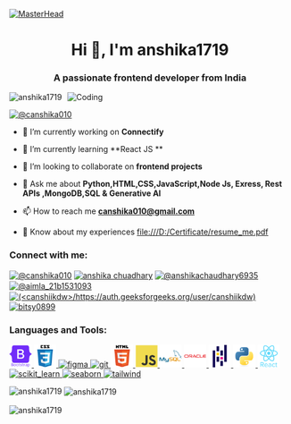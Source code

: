 [![MasterHead](https://e7.pngegg.com/pngimages/262/104/png-clipart-website-development-web-design-web-application-web-developer-world-wide-web-web-design-search-engine-optimization-web-design.png)](https://github.com/anshika1719/anshika1719)
<h1 align="center">Hi 👋, I'm anshika1719</h1>
<h3 align="center">A passionate frontend developer from India</h3>
<img align="right" alt="Coding" width="400" src="https://globaleducation.s3.ap-south-1.amazonaws.com/globaledu/gif/front-end-development.gif">

<p align="left"> <img src="https://komarev.com/ghpvc/?username=anshika1719&label=Profile%20views&color=0e75b6&style=flat" alt="anshika1719" /> </p>

<p align="left"> <a href="https://twitter.com/@canshika010" target="blank"><img src="https://img.shields.io/twitter/follow/@canshika010?logo=twitter&style=for-the-badge" alt="@canshika010" /></a> </p>

- 🔭 I’m currently working on **Connectify**

- 🌱 I’m currently learning **React JS **

- 👯 I’m looking to collaborate on **frontend projects**

- 💬 Ask me about **Python,HTML,CSS,JavaScript,Node Js, Exress, Rest APIs ,MongoDB,SQL & Generative AI**

- 📫 How to reach me **canshika010@gmail.com**

- 📄 Know about my experiences [file:///D:/Certificate/resume_me.pdf](file:///C:/Users/Administrator/Desktop/Bria/Final_DE_resume_updated1.pdf)

<h3 align="left">Connect with me:</h3>
<p align="left">
<a href="https://twitter.com/@canshika010" target="blank"><img align="center" src="https://raw.githubusercontent.com/rahuldkjain/github-profile-readme-generator/master/src/images/icons/Social/twitter.svg" alt="@canshika010" height="30" width="40" /></a>
<a href="https://linkedin.com/in/anshika chuadhary" target="blank"><img align="center" src="https://raw.githubusercontent.com/rahuldkjain/github-profile-readme-generator/master/src/images/icons/Social/linked-in-alt.svg" alt="anshika chuadhary" height="30" width="40" /></a>
<a href="https://www.youtube.com/c/@anshikachaudhary6935" target="blank"><img align="center" src="https://raw.githubusercontent.com/rahuldkjain/github-profile-readme-generator/master/src/images/icons/Social/youtube.svg" alt="@anshikachaudhary6935" height="30" width="40" /></a>
<a href="https://www.hackerrank.com/@aimla_21b1531093" target="blank"><img align="center" src="https://raw.githubusercontent.com/rahuldkjain/github-profile-readme-generator/master/src/images/icons/Social/hackerrank.svg" alt="@aimla_21b1531093" height="30" width="40" /></a>
<a href="https://auth.geeksforgeeks.org/user/(<canshiikdw>/https://auth.geeksforgeeks.org/user/canshiikdw)" target="blank"><img align="center" src="https://raw.githubusercontent.com/rahuldkjain/github-profile-readme-generator/master/src/images/icons/Social/geeks-for-geeks.svg" alt="(<canshiikdw>/https://auth.geeksforgeeks.org/user/canshiikdw)" height="30" width="40" /></a>
<a href="https://discord.gg/bitsy0899" target="blank"><img align="center" src="https://raw.githubusercontent.com/rahuldkjain/github-profile-readme-generator/master/src/images/icons/Social/discord.svg" alt="bitsy0899" height="30" width="40" /></a>
</p>

<h3 align="left">Languages and Tools:</h3>
<p align="left"> <a href="https://getbootstrap.com" target="_blank" rel="noreferrer"> <img src="https://raw.githubusercontent.com/devicons/devicon/master/icons/bootstrap/bootstrap-plain-wordmark.svg" alt="bootstrap" width="40" height="40"/> </a> <a href="https://www.w3schools.com/css/" target="_blank" rel="noreferrer"> <img src="https://raw.githubusercontent.com/devicons/devicon/master/icons/css3/css3-original-wordmark.svg" alt="css3" width="40" height="40"/> </a> <a href="https://www.figma.com/" target="_blank" rel="noreferrer"> <img src="https://www.vectorlogo.zone/logos/figma/figma-icon.svg" alt="figma" width="40" height="40"/> </a> <a href="https://git-scm.com/" target="_blank" rel="noreferrer"> <img src="https://www.vectorlogo.zone/logos/git-scm/git-scm-icon.svg" alt="git" width="40" height="40"/> </a> <a href="https://www.w3.org/html/" target="_blank" rel="noreferrer"> <img src="https://raw.githubusercontent.com/devicons/devicon/master/icons/html5/html5-original-wordmark.svg" alt="html5" width="40" height="40"/> </a> <a href="https://developer.mozilla.org/en-US/docs/Web/JavaScript" target="_blank" rel="noreferrer"> <img src="https://raw.githubusercontent.com/devicons/devicon/master/icons/javascript/javascript-original.svg" alt="javascript" width="40" height="40"/> </a> <a href="https://www.mysql.com/" target="_blank" rel="noreferrer"> <img src="https://raw.githubusercontent.com/devicons/devicon/master/icons/mysql/mysql-original-wordmark.svg" alt="mysql" width="40" height="40"/> </a> <a href="https://www.oracle.com/" target="_blank" rel="noreferrer"> <img src="https://raw.githubusercontent.com/devicons/devicon/master/icons/oracle/oracle-original.svg" alt="oracle" width="40" height="40"/> </a> <a href="https://pandas.pydata.org/" target="_blank" rel="noreferrer"> <img src="https://raw.githubusercontent.com/devicons/devicon/2ae2a900d2f041da66e950e4d48052658d850630/icons/pandas/pandas-original.svg" alt="pandas" width="40" height="40"/> </a> <a href="https://www.python.org" target="_blank" rel="noreferrer"> <img src="https://raw.githubusercontent.com/devicons/devicon/master/icons/python/python-original.svg" alt="python" width="40" height="40"/> </a> <a href="https://reactjs.org/" target="_blank" rel="noreferrer"> <img src="https://raw.githubusercontent.com/devicons/devicon/master/icons/react/react-original-wordmark.svg" alt="react" width="40" height="40"/> </a> <a href="https://scikit-learn.org/" target="_blank" rel="noreferrer"> <img src="https://upload.wikimedia.org/wikipedia/commons/0/05/Scikit_learn_logo_small.svg" alt="scikit_learn" width="40" height="40"/> </a> <a href="https://seaborn.pydata.org/" target="_blank" rel="noreferrer"> <img src="https://seaborn.pydata.org/_images/logo-mark-lightbg.svg" alt="seaborn" width="40" height="40"/> </a> <a href="https://tailwindcss.com/" target="_blank" rel="noreferrer"> <img src="https://www.vectorlogo.zone/logos/tailwindcss/tailwindcss-icon.svg" alt="tailwind" width="40" height="40"/> </a> </p>

<p><img align="left" src="https://github-readme-stats.vercel.app/api/top-langs?username=anshika1719&show_icons=true&locale=en&layout=compact" alt="anshika1719" /></p>

<p>&nbsp;<img align="center" src="https://github-readme-stats.vercel.app/api?username=anshika1719&show_icons=true&locale=en" alt="anshika1719" /></p>

<p><img align="center" src="https://github-readme-streak-stats.herokuapp.com/?user=anshika1719&" alt="anshika1719" /></p>

